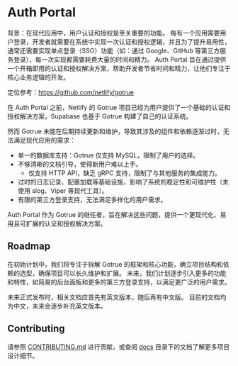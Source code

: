 # Auth Portal

背景：在现代应用中，用户认证和授权是至关重要的功能。
每有一个应用需要用户登录，开发者就需要在系统中实现一次认证和授权逻辑，并且为了提升易用性，通常还需要实现单点登录（SSO）功能（如：通过 Google、GitHub 等第三方服务登录），每一次实现都需要耗费大量的时间和精力。
Auth Portal 旨在通过提供一个开箱即用的认证和授权解决方案，帮助开发者节省时间和精力，让他们专注于核心业务逻辑的开发。

定位参考：<https://github.com/netlify/gotrue>

在 Auth Portal 之前，Netlify 的 Gotrue 项目已经为用户提供了一个基础的认证和授权解决方案，Supabase 也基于 Gotrue 构建了自己的认证系统。

然而 Gotrue 未能在后期持续更新和维护，导致其涉及的组件和依赖逐渐过时，无法满足现代应用的需求：

- 单一的数据库支持：Gotrue 仅支持 MySQL，限制了用户的选择。
- 不够清晰的文档引导，使得新用户难以上手。
  - 仅支持 HTTP API，缺乏 gRPC 支持，限制了与其他服务的集成能力。
- 过时的日志记录、配置加载等基础设施，影响了系统的稳定性和可维护性（未使用 slog、Viper 等现代工具）。
- 有限的第三方登录支持，无法满足多样化的用户需求。

Auth Portal 作为 Gotrue 的继任者，旨在解决这些问题，提供一个更现代化、易用且可扩展的认证和授权解决方案。

## Roadmap

在初始计划中，我们将专注于拆解 Gotrue 的框架和核心功能，确立项目结构和依赖的选型，确保项目可以长久维护和扩展。
未来，我们计划逐步引入更多的功能和特性，如简易的后台面板和更多的第三方登录支持，以满足更广泛的用户需求。

未来正式发布时，相关文档应首先有英文版本，随后再有中文版。
目前的文档均为中文，未来会逐步补充英文版本。

## Contributing

请参照 [CONTRIBUTING.md](./CONTRIBUTING.md) 进行贡献，或查阅 [docs](./docs) 目录下的文档了解更多项目设计细节。
